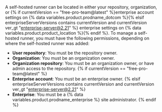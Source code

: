 A self-hosted runner can be located in either your repository, organization, or {% if currentVersion == "free-pro-team@latest" %}enterprise account settings on {% data variables.product.prodname_dotcom %}{% elsif enterpriseServerVersions contains currentVersion and currentVersion ver_gt "enterprise-server@2.21" %} enterprise settings on {% data variables.product.product_location %}{% endif %}. To manage a self-hosted runner, you must have the following permissions, depending on where the self-hosted runner was added:
- **User repository**: You must be the repository owner.
- **Organization**: You must be an organization owner.
- **Organization repository**: You must be an organization owner, or have admin access to the repository.
{% if currentVersion == "free-pro-team@latest" %}
- **Enterprise account**: You must be an enterprise owner.
{% elsif enterpriseServerVersions contains currentVersion and currentVersion ver_gt "enterprise-server@2.21" %}
- **Enterprise**: You must be a {% data variables.product.prodname_enterprise %} site administrator.
{% endif %}
